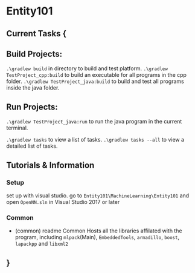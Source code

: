 # Entity101

## Current Tasks {
 
 
 ## Build Projects:
  `.\gradlew build` in directory to build and test platform.
  `.\gradlew TestProject_cpp:build` to build an executable for all programs in the cpp folder.
  `.\gradlew TestProject_java:build` to build and test all programs inside the java folder.
  
 ## Run Projects:
  `.\gradlew TestProject_java:run` to run the java program in the current terminal.
  
  `.\gradlew tasks` to view a list of tasks.
  `.\gradlew tasks --all` to view a detailed list of tasks.
  
  
  ## Tutorials & Information
  
  ### Setup
set up with visual studio. go to `Entity101\MachineLearning\Entity101` and open `OpenNN.sln` in Visual Studio 2017 or later
  ### Common
  
  - (common) readme
  Common Hosts all the libraries affilated with the program, including `mlpack`(Main), `EmbeddedTools`, `armadillo`, `boost`, `lapackpp` and `libxml2` 
## }
